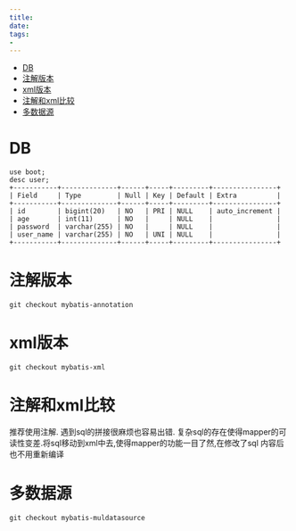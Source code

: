 ```yaml
---
title: 
date: 
tags:
- 
---
```


<!-- TOC -->

- [DB](#db)
- [注解版本](#注解版本)
- [xml版本](#xml版本)
- [注解和xml比较](#注解和xml比较)
- [多数据源](#多数据源)

<!-- /TOC -->

# DB

```shell
use boot;
desc user;
+-----------+--------------+------+-----+---------+----------------+
| Field     | Type         | Null | Key | Default | Extra          |
+-----------+--------------+------+-----+---------+----------------+
| id        | bigint(20)   | NO   | PRI | NULL    | auto_increment |
| age       | int(11)      | NO   |     | NULL    |                |
| password  | varchar(255) | NO   |     | NULL    |                |
| user_name | varchar(255) | NO   | UNI | NULL    |                |
+-----------+--------------+------+-----+---------+----------------+
```

# 注解版本

```shell
git checkout mybatis-annotation
```

# xml版本

```shell
git checkout mybatis-xml
```

# 注解和xml比较

推荐使用注解.
遇到sql的拼接很麻烦也容易出错.
复杂sql的存在使得mapper的可读性变差.将sql移动到xml中去,使得mapper的功能一目了然,在修改了sql
内容后也不用重新编译

# 多数据源

```shell
git checkout mybatis-muldatasource
```